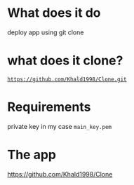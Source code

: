 # What does it do 
deploy app using git clone

# what does it clone?
<code>https://github.com/Khald1998/Clone.git</code> <br>

# Requirements
private key in my case <code>main_key.pem</code>

# The app
<a>https://github.com/Khald1998/Clone</a>





